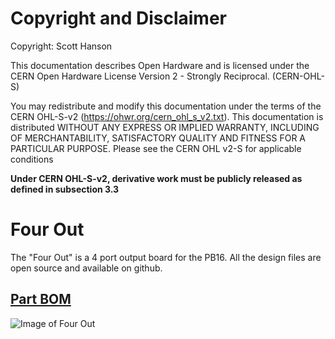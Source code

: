 # Copyright and Disclaimer
Copyright: Scott Hanson

This documentation describes Open Hardware and is licensed under the CERN Open Hardware License Version 2 - Strongly Reciprocal. (CERN-OHL-S)

You may redistribute and modify this documentation under the terms of the CERN OHL-S-v2 (https://ohwr.org/cern_ohl_s_v2.txt). This documentation is distributed WITHOUT ANY EXPRESS OR IMPLIED WARRANTY, INCLUDING OF MERCHANTABILITY, SATISFACTORY QUALITY AND FITNESS FOR A PARTICULAR PURPOSE. Please see the CERN OHL v2-S for applicable conditions

**Under CERN OHL-S-v2, derivative work must be publicly released as defined in subsection 3.3**

# Four Out

The "Four Out" is a 4 port output board for the PB16.  All the design files are open source and available on github.

## [Part BOM](https://github.com/computergeek1507/PB_16/raw/master/Four_Out/Four_Out_BOM.ods)

![Image of Four Out](https://github.com/computergeek1507/PB_16/raw/master/Four_Out/Four_Out.png)
